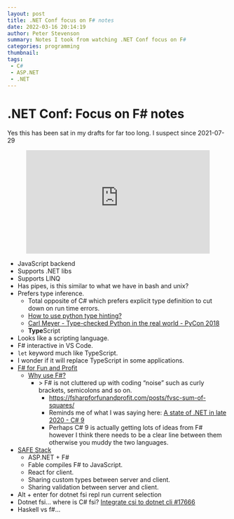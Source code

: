 ```yaml
---
layout: post
title: .NET Conf focus on F# notes
date: 2022-03-16 20:14:19
author: Peter Stevenson
summary: Notes I took from watching .NET Conf focus on F#
categories: programming
thumbnail:
tags:
 - C#
 - ASP.NET
 - .NET
---
```


# .NET Conf: Focus on F# notes

Yes this has been sat in my drafts for far too long. I suspect since 2021-07-29

<div align="center">
	<iframe width="419" height="236" src="https://www.youtube.com/embed/i3qEhwcG7ps" title="YouTube video player" frameborder="0" allow="accelerometer; autoplay; clipboard-write; encrypted-media; gyroscope; picture-in-picture" allowfullscreen></iframe>
</div>

* JavaScript backend
* Supports .NET libs
* Supports LINQ
* Has pipes, is this similar to what we have in bash and unix?
* Prefers type inference. 
	* Total opposite of C# which prefers explicit type definition to cut down on run time errors.
	* [How to use python type hinting?](https://www.youtube.com/watch?v=yScuF1UgGU0)
	* [Carl Meyer - Type-checked Python in the real world - PyCon 2018](https://www.youtube.com/watch?v=pMgmKJyWKn8)
	* **Type**Script
* Looks like a scripting language.
* F# interactive in VS Code.
* `let` keyword much like TypeScript.
* I wonder if it will replace TypeScript in some applications.
* [F# for Fun and Profit](https://fsharpforfunandprofit.com/)
	* [Why use F#?](https://fsharpforfunandprofit.com/why-use-fsharp/)
		* \> F# is not cluttered up with coding “noise” such as curly brackets, semicolons and so on.
			* <https://fsharpforfunandprofit.com/posts/fvsc-sum-of-squares/> 
			* Reminds me of what I was saying here: [A state of .NET in late 2020 - C# 9](https://2e0pgs.github.io/blog/programming/2021/01/10/a-state-of-dotnet-in-late-2020/#c-9)
			* Perhaps C# 9 is actually getting lots of ideas from F# however I think there needs to be a clear line between them otherwise you muddy the two languages.
* [SAFE Stack](https://safe-stack.github.io/)
	* ASP.NET + F#
	* Fable compiles F# to JavaScript.
	* React for client.
	* Sharing custom types between server and client.
	* Sharing validation between server and client.
* Alt + enter for dotnet fsi repl run current selection
* Dotnet fsi... where is C# fsi? [Integrate csi to dotnet cli #17666](https://github.com/dotnet/roslyn/issues/17666)
* Haskell vs f#...
